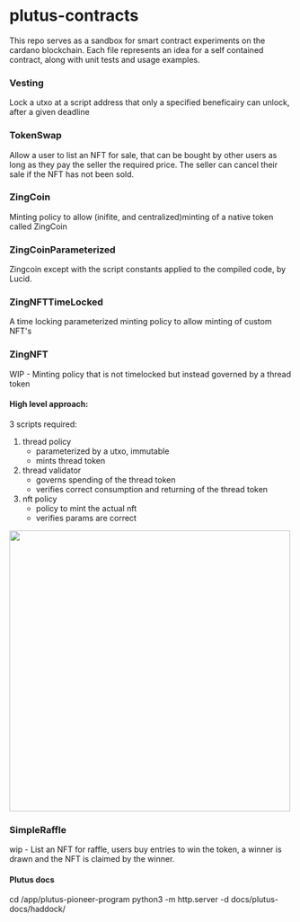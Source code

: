 # plutus-contracts

This repo serves as a sandbox for smart contract experiments on the cardano blockchain. Each file represents an idea for a self contained contract, along with unit tests and usage examples.

### Vesting
Lock a utxo at a script address that only a specified beneficairy can unlock, after a given deadline

### TokenSwap
Allow a user to list an NFT for sale, that can be bought by other users as long as they pay the seller the required price. The seller can cancel their sale if the NFT has not been sold. 

### ZingCoin
Minting policy to allow (inifite, and centralized)minting of a native token called ZingCoin

### ZingCoinParameterized
Zingcoin except with the script constants applied to the compiled code, by Lucid.

### ZingNFTTimeLocked
A time locking parameterized minting policy to allow minting of custom NFT's

### ZingNFT
WIP - Minting policy that is not timelocked but instead governed by a thread token  
#### High level approach:  
3 scripts required:  
1. thread policy
    - parameterized by a utxo, immutable
    - mints thread token
2. thread validator
    - governs spending of the thread token
    - verifies correct consumption and returning of the thread token
3. nft policy
    - policy to mint the actual nft
    - verifies params are correct

<img src="https://lh3.googleusercontent.com/fife/APg5EObOepa5HKORiiTfKKD8Jl0QlI5a0VOnWwNcYMw2O_5tlpAnbvUsj1lFcUZqLRtBX49zimh4ppoE30Ky9mj-iaIaB3ZJfN3yGCchOHC_E-MuvPqQLjWF9tos-CJBewc6D7yJp6styB8YKrI6HpdtH3Hzlw9b1FrpUTDXsABpFr5nFXQDtD8lAg1Dg9XG3uNaCTCxJM8s2BeHXwB_xcunf3ziFzsq06OdYO6C04GuCKuKwfug0jA6UqKLhUhM-EFa-u5BtbJ-FbydQ4JlWc9W3tbEZ25jqI7KYknvTKDNhPrMhQM_J47YOBoDDitUY39crl1HpyRHbekuVdu9jTWAbEv7GPXf0_ok55RBgsFh6xZC20QPB70uZ5NxMXK4qOXB0mknfH_Q5mMyfsZMNjuMYiU7nVhOqymwBYPtSbLYEEXHoojvswmM6khRu5230c08S-oDqVGDcwlqgfFmLXViyUCx7-VIWskF1VTVaOqrkRPgKo6idCfkzrZQSCPO3APBPLFpvTXZ5gW0l01hIzOwmQpffBMRd-X66_qdDHHAydLEOTqJSMy63cQ2gGpiO_KAWkkhoNNYAJlEuf-CH_f12O7H6M12KSzULZZ3oK0yCJkj00JhbvMzgRiUPEMFCd4u7WmvlMHeAWnx-peCkc2Bza0IBL4FJ00rEoiyp5uPU17yPgyUh9MN_mr4JjCotXMVa1SJhd8rClf8jOcuxc5CqMk8OHJaSl8x8oH5HcP1Y5v41IGyabPTTamWKo-55rcCyqq4fq7XNOOTcqdY3o_FIQZxrhyelSPXwq6ZQksGnP8oyIhX53qOipENadTvhKGPVeuTat3IYEUugryuF-JBLifso3J6RMWt_yyr38PLaAxpByc7QeB6ABmqg2zA4ciupojWYbDJjgn4PIgD40_vbW4_w-mVr-96i4jAZlSYAPGD7uaLxlCooHlCF34gqNJiSHTWKcDwLVqGxom_gPSJ84O2Sn6QwyMkoIxEdHXZ__FafNPRTdv20v9JMG7AfpBT4mVgbcasfbgIr4qP8UUnHQ=w1920-h1080" width="500"/>


### SimpleRaffle
wip - List an NFT for raffle, users buy entries to win the token, a winner is drawn and the NFT is claimed by the winner. 


#### Plutus docs
cd /app/plutus-pioneer-program 
python3 -m http.server -d docs/plutus-docs/haddock/